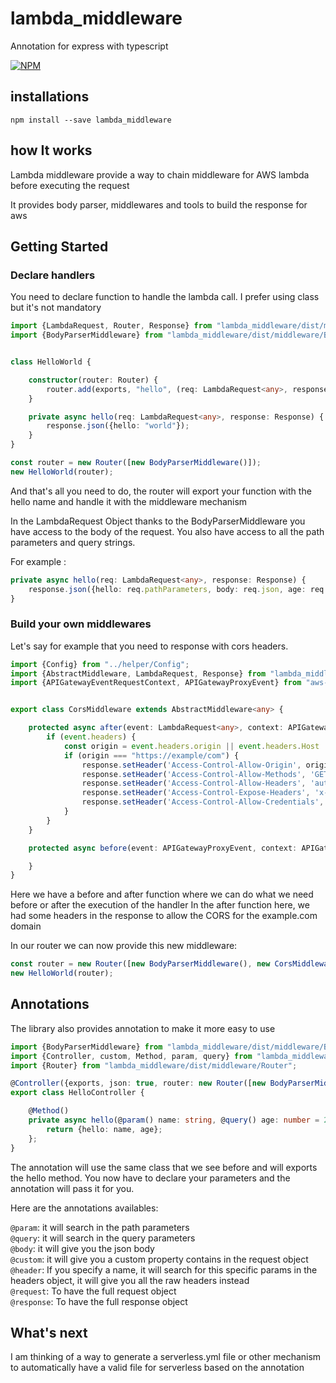 # lambda_middleware
Annotation for express with typescript

[![NPM](https://nodei.co/npm/lambda_middleware.png)](https://www.npmjs.com/package/lambda_middleware)

## installations

```
npm install --save lambda_middleware
```

## how It works

Lambda middleware provide a way to chain middleware for AWS lambda before executing the request

It provides body parser, middlewares and tools to build the response for aws

## Getting Started

### Declare handlers

You need to declare function to handle the lambda call.
I prefer using class but it's not mandatory

```typescript
import {LambdaRequest, Router, Response} from "lambda_middleware/dist/middleware/Router";
import {BodyParserMiddleware} from "lambda_middleware/dist/middleware/BodyParserMiddleware";


class HelloWorld {

	constructor(router: Router) {
		router.add(exports, "hello", (req: LambdaRequest<any>, response: Response) => this.hello(req, response))
	}

	private async hello(req: LambdaRequest<any>, response: Response) {
		response.json({hello: "world"});
	}
}

const router = new Router([new BodyParserMiddleware()]);
new HelloWorld(router);
```

And that's all you need to do, the router will export your function with the hello name and handle it with the middleware mechanism

In the LambdaRequest Object thanks to the BodyParserMiddleware you have access to the body of the request.
You also have access to all the path parameters and query strings.

For example :

```typescript
private async hello(req: LambdaRequest<any>, response: Response) {
	response.json({hello: req.pathParameters, body: req.json, age: req.queryStringParameters.age});
}
```
### Build your own middlewares

Let's say for example that you need to response with cors headers.

```typescript
import {Config} from "../helper/Config";
import {AbstractMiddleware, LambdaRequest, Response} from "lambda_middleware/dist/middleware/Router";
import {APIGatewayEventRequestContext, APIGatewayProxyEvent} from "aws-lambda";


export class CorsMiddleware extends AbstractMiddleware<any> {

	protected async after(event: LambdaRequest<any>, context: APIGatewayEventRequestContext, response: Response) {
		if (event.headers) {
			const origin = event.headers.origin || event.headers.Host || event.headers.host;
			if (origin === "https://example/com") {
				response.setHeader('Access-Control-Allow-Origin', origin);
				response.setHeader('Access-Control-Allow-Methods', 'GET,PUT,PATCH,POST,DELETE');
				response.setHeader('Access-Control-Allow-Headers', 'authorization, content-type, x-force-lang, cookie');
				response.setHeader('Access-Control-Expose-Headers', 'x-api-authorization, set-cookie, x-force-lang');
				response.setHeader('Access-Control-Allow-Credentials', 'true');
			}
		}
	}

	protected async before(event: APIGatewayProxyEvent, context: APIGatewayEventRequestContext) {

	}
}
```

Here we have a before and after function where we can do what we need before or after the execution of the handler
In the after function here, we had some headers in the response to allow the CORS for the example.com domain

In our router we can now provide this new middleware:

```typescript
const router = new Router([new BodyParserMiddleware(), new CorsMiddleware()]);
new HelloWorld(router);
```

## Annotations

The library also provides annotation to make it more easy to use

```typescript
import {BodyParserMiddleware} from "lambda_middleware/dist/middleware/BodyParserMiddleware";
import {Controller, custom, Method, param, query} from "lambda_middleware/dist/Annotations";
import {Router} from "lambda_middleware/dist/middleware/Router";

@Controller({exports, json: true, router: new Router([new BodyParserMiddleware()])})
export class HelloController {

	@Method()
	private async hello(@param() name: string, @query() age: number = 21) {
		return {hello: name, age};
	};
}
```

The annotation will use the same class that we see before and will exports the hello method.
You now have to declare your parameters and the annotation will pass it for you.

Here are the annotations availables:

`@param`: it will search in the path parameters<br/>
`@query`: it will search in the query parameters<br/>
`@body`: it will give you the json body<br/>
`@custom`: it will give you a custom property contains in the request object<br/>
`@header`: If you specify a name, it will search for this specific params in the headers object, it will give you all the raw headers instead<br/>
`@request`: To have the full request object<br/>
`@response`: To have the full response object

## What's next

I am thinking of a way to generate a serverless.yml file or other mechanism to automatically have a valid file for serverless based on the annotation
